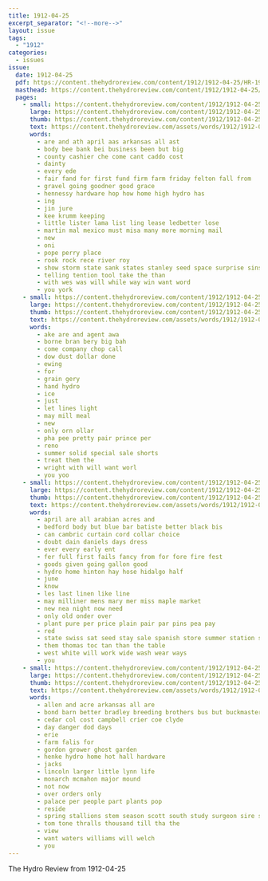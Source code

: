 ```yaml
---
title: 1912-04-25
excerpt_separator: "<!--more-->"
layout: issue
tags:
  - "1912"
categories:
  - issues
issue:
  date: 1912-04-25
  pdf: https://content.thehydroreview.com/content/1912/1912-04-25/HR-1912-04-25.pdf
  masthead: https://content.thehydroreview.com/content/1912/1912-04-25/masthead/HR-1912-04-25.jpg
  pages:
    - small: https://content.thehydroreview.com/content/1912/1912-04-25/small/HR-1912-04-25-01.jpg
      large: https://content.thehydroreview.com/content/1912/1912-04-25/large/HR-1912-04-25-01.jpg
      thumb: https://content.thehydroreview.com/content/1912/1912-04-25/thumbnails/HR-1912-04-25-01.jpg
      text: https://content.thehydroreview.com/assets/words/1912/1912-04-25/HR-1912-04-25-01.txt
      words:
        - are and ath april aas arkansas all ast
        - body bee bank bei business been but big
        - county cashier che come cant caddo cost
        - dainty
        - every ede
        - fair fand for first fund firm farm friday felton fall from
        - gravel going goodner good grace
        - hennessy hardware hop how home high hydro has
        - ing
        - jin jure
        - kee krumm keeping
        - little lister lama list ling lease ledbetter lose
        - martin mal mexico must misa many more morning mail
        - new
        - oni
        - pope perry place
        - rook rock rece river roy
        - show storm state sank states stanley seed space surprise sins soon stones set study sell sand
        - telling tention tool take the than
        - with wes was will while way win want word
        - you york
    - small: https://content.thehydroreview.com/content/1912/1912-04-25/small/HR-1912-04-25-02.jpg
      large: https://content.thehydroreview.com/content/1912/1912-04-25/large/HR-1912-04-25-02.jpg
      thumb: https://content.thehydroreview.com/content/1912/1912-04-25/thumbnails/HR-1912-04-25-02.jpg
      text: https://content.thehydroreview.com/assets/words/1912/1912-04-25/HR-1912-04-25-02.txt
      words:
        - ake are and agent awa
        - borne bran bery big bah
        - come company chop call
        - dow dust dollar done
        - ewing
        - for
        - grain gery
        - hand hydro
        - ice
        - just
        - let lines light
        - may mill meal
        - new
        - only orn ollar
        - pha pee pretty pair prince per
        - reno
        - summer solid special sale shorts
        - treat them the
        - wright with will want worl
        - you yoo
    - small: https://content.thehydroreview.com/content/1912/1912-04-25/small/HR-1912-04-25-03.jpg
      large: https://content.thehydroreview.com/content/1912/1912-04-25/large/HR-1912-04-25-03.jpg
      thumb: https://content.thehydroreview.com/content/1912/1912-04-25/thumbnails/HR-1912-04-25-03.jpg
      text: https://content.thehydroreview.com/assets/words/1912/1912-04-25/HR-1912-04-25-03.txt
      words:
        - april are all arabian acres and
        - bedford body but blue bar batiste better black bis
        - can cambric curtain cord collar choice
        - doubt dain daniels days dress
        - ever every early ent
        - fer full first fails fancy from for fore fire fest
        - goods given going gallon good
        - hydro home hinton hay hose hidalgo half
        - june
        - know
        - les last linen like line
        - may milliner mens mary mer miss maple market
        - new nea night now need
        - only old onder over
        - plant pure per price plain pair par pins pea pay
        - red
        - state swiss sat seed stay sale spanish store summer station satin saturday say six
        - them thomas toc tan than the table
        - west white will work wide wash wear ways
        - you
    - small: https://content.thehydroreview.com/content/1912/1912-04-25/small/HR-1912-04-25-04.jpg
      large: https://content.thehydroreview.com/content/1912/1912-04-25/large/HR-1912-04-25-04.jpg
      thumb: https://content.thehydroreview.com/content/1912/1912-04-25/thumbnails/HR-1912-04-25-04.jpg
      text: https://content.thehydroreview.com/assets/words/1912/1912-04-25/HR-1912-04-25-04.txt
      words:
        - allen and acre arkansas all are
        - bond barn better bradley breeding brothers bus but buckmaster book
        - cedar col cost campbell crier coe clyde
        - day danger dod days
        - erie
        - farm falis for
        - gordon grower ghost garden
        - henke hydro home hot hall hardware
        - jacks
        - lincoln larger little lynn life
        - monarch mcmahon major mound
        - not now
        - over orders only
        - palace per people part plants pop
        - reside
        - spring stallions stem season scott south study surgeon sire straub summer san stock school sal service stoves sutton springs sale
        - tom tone thralls thousand till tha the
        - view
        - want waters williams will welch
        - you
---
```


The Hydro Review from 1912-04-25

<!--more-->

